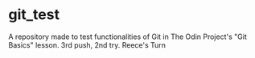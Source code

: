 # git_test
A repository made to test functionalities of Git in The Odin Project's "Git Basics" lesson.
3rd push, 2nd try. Reece's Turn